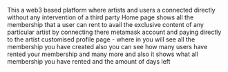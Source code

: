 This a web3 based platform where artists and users a connected directly without any intervention of a third party
Home page shows all the membership that a user can rent to avail the exclusive content of any particular artist by connecting there metamask account and paying directly to the artist
customised profile page -
where in you will see all the membership you have created also you can see how many users have rented your membership and many more 
and also it shows what all membership you have rented and the amount of days left
